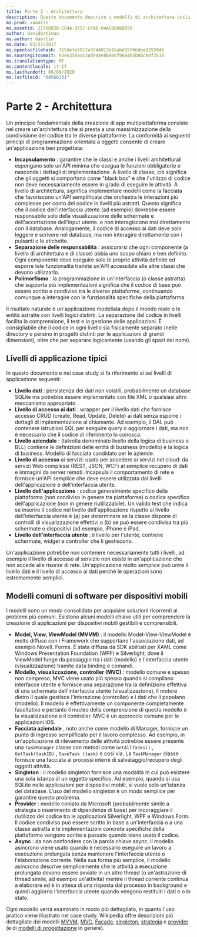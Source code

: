 ```yaml
---
title: Parte 2 - Architettura
description: Questo documento descrive i modelli di architettura utili per la creazione di applicazioni multipiattaforma. Vengono illustrati i tipici livelli dell'applicazione (livello dati, livello di accesso ai dati e così via) e i modelli comuni di software per dispositivi mobili (MVVM, MVC e così via)
ms.prod: xamarin
ms.assetid: 2176DB2D-E84A-3757-CFAB-04A586068D50
author: davidortinau
ms.author: daortin
ms.date: 03/27/2017
ms.openlocfilehash: 315defe5017e3744013d1babd35f06deed255946
ms.sourcegitcommit: 93e6358aac2ade44e8b800f066405b8bc8df2510
ms.translationtype: MT
ms.contentlocale: it-IT
ms.lasthandoff: 06/09/2020
ms.locfileid: "84566331"
---
```

# <a name="part-2---architecture"></a>Parte 2 - Architettura

Un principio fondamentale della creazione di app multipiattaforma consiste nel creare un'architettura che si presta a una massimizzazione della condivisione del codice tra le diverse piattaforme. La conformità ai seguenti principi di programmazione orientata a oggetti consente di creare un'applicazione ben progettata:

- **Incapsulamento** : garantire che le classi e anche i livelli architetturali espongano solo un'API minima che esegua le funzioni obbligatorie e nasconda i dettagli di implementazione. A livello di classe, ciò significa che gli oggetti si comportano come "black box" e che l'utilizzo di codice non deve necessariamente essere in grado di eseguire le attività. A livello di architettura, significa implementare modelli come la facciata che favoriscono un'API semplificata che orchestra le interazioni più complesse per conto del codice in livelli più astratti. Questo significa che il codice dell'interfaccia utente (ad esempio) dovrebbe essere responsabile solo della visualizzazione delle schermate e dell'accettazione dell'input utente. e non interagiscono mai direttamente con il database. Analogamente, il codice di accesso ai dati deve solo leggere e scrivere nel database, ma non interagire direttamente con i pulsanti o le etichette.
- **Separazione delle responsabilità** : assicurarsi che ogni componente (a livello di architettura e di classe) abbia uno scopo chiaro e ben definito. Ogni componente deve eseguire solo le proprie attività definite ed esporre tale funzionalità tramite un'API accessibile alle altre classi che devono utilizzarlo.
- **Polimorfismo** : la programmazione in un'interfaccia (o classe astratta) che supporta più implementazioni significa che il codice di base può essere scritto e condiviso tra le diverse piattaforme, continuando comunque a interagire con le funzionalità specifiche della piattaforma.

Il risultato naturale è un'applicazione modellata dopo il mondo reale o le entità astratte con livelli logici distinti. La separazione del codice in livelli facilita la comprensione, il test e la gestione delle applicazioni. È consigliabile che il codice in ogni livello sia fisicamente separato (nelle directory o persino in progetti distinti per le applicazioni di grandi dimensioni), oltre che per separare logicamente (usando gli spazi dei nomi).

 <a name="Typical_Application_Layers"></a>

## <a name="typical-application-layers"></a>Livelli di applicazione tipici

In questo documento e nei case study si fa riferimento ai sei livelli di applicazione seguenti:

- **Livello dati** : persistenza dei dati non volatili, probabilmente un database SQLite ma potrebbe essere implementato con file XML o qualsiasi altro meccanismo appropriato.
- **Livello di accesso ai dati** : wrapper per il livello dati che fornisce accesso CRUD (create, Read, Update, Delete) ai dati senza esporre i dettagli di implementazione al chiamante. Ad esempio, il DAL può contenere istruzioni SQL per eseguire query o aggiornare i dati, ma non è necessario che il codice di riferimento lo conosca.
- **Livello aziendale** : (talvolta denominato livello della logica di business o BLL) contiene le definizioni delle entità di business (modello) e la logica di business. Modello di facciata candidato per le aziende.
- **Livello di accesso** ai servizi: usato per accedere ai servizi nel cloud: da servizi Web complessi (REST, JSON, WCF) al semplice recupero di dati e immagini da server remoti. Incapsula il comportamento di rete e fornisce un'API semplice che deve essere utilizzata dai livelli dell'applicazione e dell'interfaccia utente.
- **Livello dell'applicazione** : codice generalmente specifico della piattaforma (non condiviso in genere tra piattaforme) o codice specifico dell'applicazione (non in genere riutilizzabile). Un valido test che indica se inserire il codice nel livello dell'applicazione rispetto al livello dell'interfaccia utente è (a) per determinare se la classe dispone di controlli di visualizzazione effettivi o (b) se può essere condivisa tra più schermate o dispositivi (ad esempio, iPhone e iPad.
- **Livello dell'interfaccia utente** : il livello per l'utente, contiene schermate, widget e controller che li gestiscono.

Un'applicazione potrebbe non contenere necessariamente tutti i livelli, ad esempio il livello di accesso al servizio non esiste in un'applicazione che non accede alle risorse di rete. Un'applicazione molto semplice può unire il livello dati e il livello di accesso ai dati perché le operazioni sono estremamente semplici.

 <a name="Common_Mobile_Software_Patterns"></a>

## <a name="common-mobile-software-patterns"></a>Modelli comuni di software per dispositivi mobili

I modelli sono un modo consolidato per acquisire soluzioni ricorrenti ai problemi più comuni. Esistono alcuni modelli chiave utili per comprendere la creazione di applicazioni per dispositivi mobili gestibili e comprensibili.

- **Model, View, ViewModel (MVVM)** : il modello Model-View-ViewModel è molto diffuso con i Framework che supportano l'associazione dati, ad esempio Novell. Forms. È stata diffusa da SDK abilitati per XAML come Windows Presentation Foundation (WPF) e Silverlight; dove il ViewModel funge da passaggio tra i dati (modello) e l'interfaccia utente (visualizzazione) tramite data binding e comandi.
- **Modello, visualizzazione, controller (MVC)** : modello comune e spesso non compreso, MVC viene usato più spesso quando si compilano interfacce utente e fornisce una separazione tra la definizione effettiva di una schermata dell'interfaccia utente (visualizzazione), il motore dietro il quale gestisce l'interazione (controller) e i dati che li popolano (modello). Il modello è effettivamente un componente completamente facoltativo e pertanto il nucleo della comprensione di questo modello è la visualizzazione e il controller. MVC è un approccio comune per le applicazioni iOS.
- **Facciata aziendale** , noto anche come modello di Manager, fornisce un punto di ingresso semplificato per il lavoro complesso. Ad esempio, in un'applicazione di rilevamento delle attività potrebbe essere presente una `TaskManager` classe con metodi come `GetAllTasks()` , `GetTask(taskID)` , `SaveTask (task)` e così via. La `TaskManager` classe fornisce una facciata ai processi interni di salvataggio/recupero degli oggetti attività.
- **Singleton** : il modello singleton fornisce una modalità in cui può esistere una sola istanza di un oggetto specifico. Ad esempio, quando si usa SQLite nelle applicazioni per dispositivi mobili, si vuole solo un'istanza del database. L'uso del modello singleton è un modo semplice per garantire questo problema.
- **Provider** : modello coniato da Microsoft (probabilmente simile a strategia o inserimento di dipendenze di base) per incoraggiare il riutilizzo del codice tra le applicazioni Silverlight, WPF e Windows Form. Il codice condiviso può essere scritto in base a un'interfaccia o a una classe astratta e le implementazioni concrete specifiche della piattaforma vengono scritte e passate quando viene usato il codice.
- **Async** : da non confondere con la parola chiave async, il modello asincrono viene usato quando è necessario eseguire un lavoro a esecuzione prolungata senza mantenere l'interfaccia utente o l'elaborazione corrente. Nella sua forma più semplice, il modello asincrono descrive semplicemente che le attività a esecuzione prolungata devono essere avviate in un altro thread (o un'astrazione di thread simile, ad esempio un'attività) mentre il thread corrente continua a elaborare ed è in attesa di una risposta dal processo in background e quindi aggiorna l'interfaccia utente quando vengono restituiti i dati e o lo stato.

Ogni modello verrà esaminato in modo più dettagliato, in quanto l'uso pratico viene illustrato nel case study. Wikipedia offre descrizioni più dettagliate dei modelli [MVVM](https://en.wikipedia.org/wiki/Model–view–viewmodel), [MVC](https://en.wikipedia.org/wiki/Model–view–controller), [Facade](https://en.wikipedia.org/wiki/Facade_pattern), [singleton](https://en.wikipedia.org/wiki/Singleton_pattern), [strategia](https://en.wikipedia.org/wiki/Strategy_pattern) e [provider](https://en.wikipedia.org/wiki/Provider_model) (e di [modelli di progettazione](https://en.wikipedia.org/wiki/Design_Patterns) in genere).
